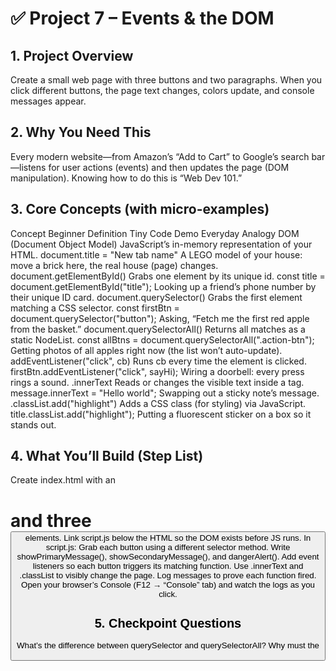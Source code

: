 # ✅ Project 7 – Events & the DOM
## 1. Project Overview
Create a small web page with three buttons and two paragraphs. When you click different buttons, the page text changes, colors update, and console messages appear.

## 2. Why You Need This
Every modern website—from Amazon’s “Add to Cart” to Google’s search bar—listens for user actions (events) and then updates the page (DOM manipulation). Knowing how to do this is “Web Dev 101.”

## 3. Core Concepts (with micro-examples)
Concept	Beginner Definition	Tiny Code Demo	Everyday Analogy
DOM (Document Object Model)	JavaScript’s in-memory representation of your HTML.	document.title = "New tab name"	A LEGO model of your house: move a brick here, the real house (page) changes.
document.getElementById()	Grabs one element by its unique id.	const title = document.getElementById("title");	Looking up a friend’s phone number by their unique ID card.
document.querySelector()	Grabs the first element matching a CSS selector.	const firstBtn = document.querySelector("button");	Asking, “Fetch me the first red apple from the basket.”
document.querySelectorAll()	Returns all matches as a static NodeList.	const allBtns = document.querySelectorAll(".action-btn");	Getting photos of all apples right now (the list won’t auto-update).
addEventListener("click", cb)	Runs cb every time the element is clicked.	firstBtn.addEventListener("click", sayHi);	Wiring a doorbell: every press rings a sound.
.innerText	Reads or changes the visible text inside a tag.	message.innerText = "Hello world";	Swapping out a sticky note’s message.
.classList.add("highlight")	Adds a CSS class (for styling) via JavaScript.	title.classList.add("highlight");	Putting a fluorescent sticker on a box so it stands out.
## 4. What You’ll Build (Step List)
Create index.html with an <h1> and three <button> elements.
Link script.js below the HTML so the DOM exists before JS runs.
In script.js:
Grab each button using a different selector method.
Write showPrimaryMessage(), showSecondaryMessage(), and dangerAlert().
Add event listeners so each button triggers its matching function.
Use .innerText and .classList to visibly change the page.
Log messages to prove each function fired.
Open your browser’s Console (F12 → “Console” tab) and watch the logs as you click.
## 5. Checkpoint Questions
What’s the difference between querySelector and querySelectorAll?
Why must the <script> tag go after the HTML body for this simple project?
If getElementsByClassName returns a live collection, how would adding a new <p class="info"> in the click handler affect its .length?